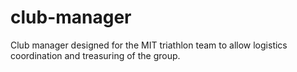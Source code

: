 club-manager
============

Club manager designed for the MIT triathlon team to allow logistics coordination and treasuring of the group.
